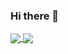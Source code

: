 ### Hi there 👋

<!--
**nora-maleki/nora-maleki** is a ✨ _special_ ✨ repository because its `README.md` (this file) appears on your GitHub profile.

Here are some ideas to get you started:

- 🔭 I’m currently working on ...
- 🌱 I’m currently learning ...
- 👯 I’m looking to collaborate on ...
- 🤔 I’m looking for help with ...
- 💬 Ask me about ...
- 📫 How to reach me: ...
- 😄 Pronouns: ...
- ⚡ Fun fact: ...
-->

<a href="https://github.com/nora-maleki/github-readme-stats">
  <img align="center" src="https://github-readme-stats-3l4i4a2vg-nora-maleki.vercel.app/api?username=nora-maleki&?orgs=Westdrive-Workgroup&theme=gruvbox&bg_color=21000a&text_color=c2c19b&show_icons=true&hide=stars&count_private=true&include_all_commits=true" />
</a>
<a href="https://github.com/nora-maleki/github-readme-stats">
  <img align="center" src="https://github-readme-stats-one-bice.vercel.app/api/top-langs/?username=nora-maleki&langs_count=10&layout=compact&role=OWNER,ORGANIZATION_MEMBER,COLLABORATOR,CONTRIBUTOR&bg_color=21000a&text_color=c2c19b" />
</a>
